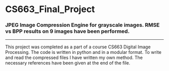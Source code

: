 # CS663_Final_Project
### JPEG Image Compression Engine for grayscale images. RMSE vs BPP results on 9 images have been performed.

---

This project was completed as a part of a course CS663 Digital Image Processing. The code is written in python and in a modular format. To write and read the compressed files I have written my own method. The necessary references have been given at the end of the file.
